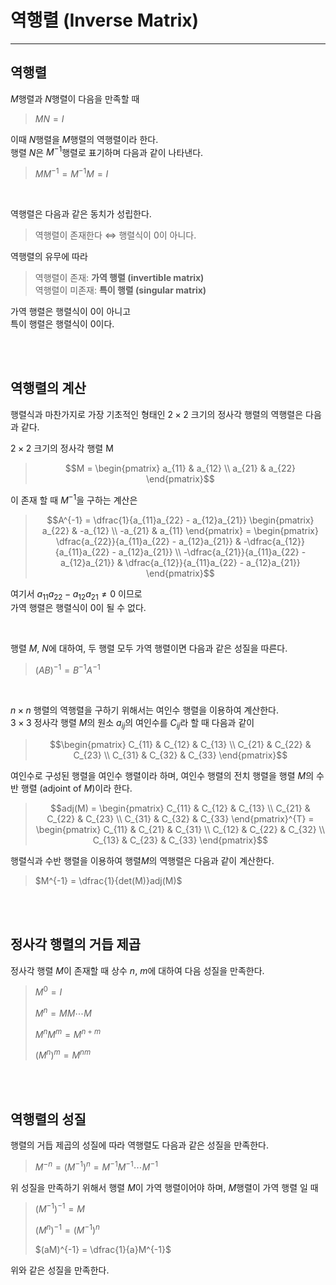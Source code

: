 # **역행렬 (Inverse Matrix)**

---

## **역행렬**
$M$행렬과 $N$행렬이 다음을 만족할 때
> $MN = I$

이때 $N$행렬을 $M$행렬의 역행렬이라 한다.  
행렬 $N$은 $M^{-1}$행렬로 표기하며 다음과 같이 나타낸다.
> $MM^{-1} = M^{-1}M = I$

<br>

역행렬은 다음과 같은 동치가 성립한다.
> 역행렬이 존재한다 $\Leftrightarrow$ 행렬식이 0이 아니다.

역행렬의 유무에 따라
> 역행렬이 존재: **가역 행렬 (invertible matrix)**  
> 역행렬이 미존재: **특이 행렬 (singular matrix)**

가역 행렬은 행렬식이 0이 아니고  
특이 행렬은 행렬식이 0이다.

<br><br>

## **역행렬의 계산**
행렬식과 마찬가지로 가장 기초적인 형태인 $2 \times 2$ 크기의 정사각 행렬의 역행렬은 다음과 같다.

$2 \times 2$ 크기의 정사각 행렬 M
> ```math
> M = 
> \begin{pmatrix} a_{11} & a_{12} \\ a_{21} & a_{22} \end{pmatrix}
> ```

이 존재 할 때 $M^{-1}$을 구하는 계산은
> ```math
> A^{-1} = \dfrac{1}{a_{11}a_{22} - a_{12}a_{21}}
> \begin{pmatrix} a_{22} & -a_{12} \\ -a_{21} &
> a_{11} \end{pmatrix} = 
> \begin{pmatrix} 
> \dfrac{a_{22}}{a_{11}a_{22} - a_{12}a_{21}} &
> -\dfrac{a_{12}}{a_{11}a_{22} - a_{12}a_{21}} \\ 
> -\dfrac{a_{21}}{a_{11}a_{22} - a_{12}a_{21}} &
> \dfrac{a_{12}}{a_{11}a_{22} - a_{12}a_{21}}
> \end{pmatrix}
> ```

여기서 $a_{11}a_{22} - a_{12}a_{21} \ne 0$ 이므로  
가역 행렬은 행렬식이 0이 될 수 없다.

<br>

행렬 $M$, $N$에 대하여, 두 행렬 모두 가역 행렬이면 다음과 같은 성질을 따른다.
> $(AB)^{-1} = B^{-1}A^{-1}$

<br>

$n \times n$ 행렬의 역행렬을 구하기 위해서는 여인수 행렬을 이용하여 계산한다.  
$3 \times 3$ 정사각 행렬 $M$의 원소 $a_{ij}$의 여인수를 $C_{ij}$라 할 때 다음과 같이
> ```math
> \begin{pmatrix} 
> C_{11} & C_{12} & C_{13} \\
> C_{21} & C_{22} & C_{23} \\
> C_{31} & C_{32} & C_{33}
> \end{pmatrix}
> ```

여인수로 구성된 행렬을 여인수 행렬이라 하며, 여인수 행렬의 전치 행렬을 행렬 $M$의 수반 행렬 (adjoint of $M$)이라 한다.
> ```math
> adj(M) = 
> \begin{pmatrix}
> C_{11} & C_{12} & C_{13} \\
> C_{21} & C_{22} & C_{23} \\
> C_{31} & C_{32} & C_{33}
> \end{pmatrix}^{T} = 
> \begin{pmatrix}
> C_{11} & C_{21} & C_{31} \\
> C_{12} & C_{22} & C_{32} \\
> C_{13} & C_{23} & C_{33}
> \end{pmatrix}
> ```

행렬식과 수반 행렬을 이용하여 행렬$M$의 역행렬은 다음과 같이 계산한다.
> $M^{-1} = \dfrac{1}{det(M)}adj(M)$

<br><br>

## **정사각 행렬의 거듭 제곱**
정사각 행렬 $M$이 존재할 때 상수 $n$, $m$에 대하여 다음 성질을 만족한다.
> $M^{0} = I$  
>
> $M^{n} = MM \cdots M$  
>
> $M^{n}M^{m} = M^{n+m}$  
>
> $(M^{n})^{m} = M^{nm}$


<br><br>

## **역행렬의 성질**
행렬의 거듭 제곱의 성질에 따라 역행렬도 다음과 같은 성질을 만족한다.
> $M^{-n} = (M^{-1})^{n} = M^{-1}M^{-1} \cdots M^{-1}$

위 성질을 만족하기 위해서 행렬 $M$이 가역 행렬이어야 하며, $M$행렬이 가역 행렬 일 때
> $(M^{-1})^{-1} = M$
>
> $(M^{n})^{-1} = (M^{-1})^{n}$
>
> $(aM)^{-1} = \dfrac{1}{a}M^{-1}$

위와 같은 성질을 만족한다.